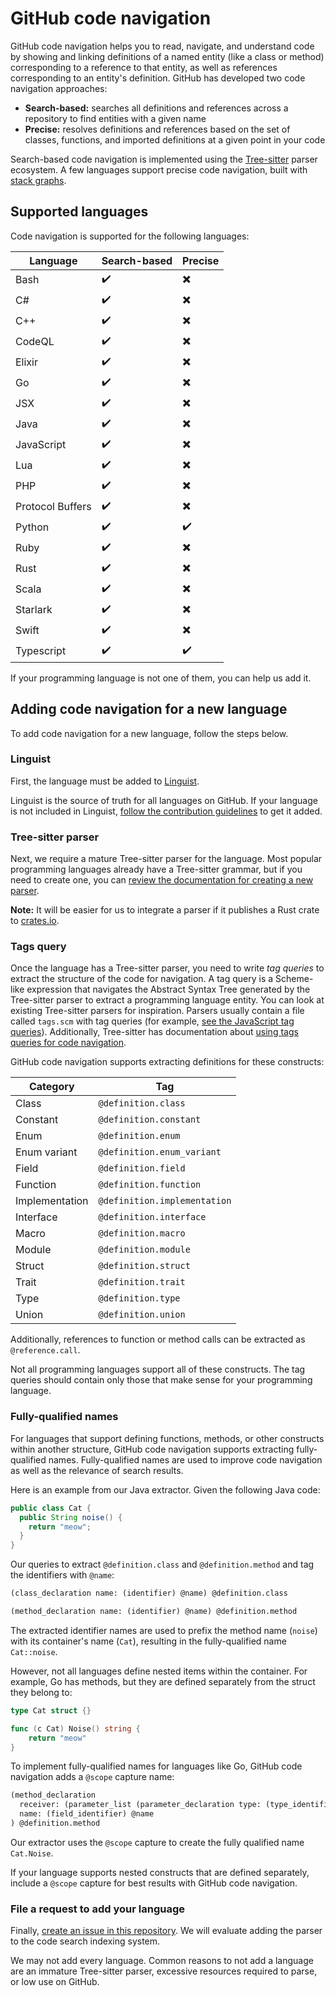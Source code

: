# GitHub code navigation

GitHub code navigation helps you to read, navigate, and understand code by showing and linking definitions of a named entity (like a class or method) corresponding to a reference to that entity, as well as references corresponding to an entity's definition. GitHub has developed two code navigation approaches:

* **Search-based:** searches all definitions and references across a repository to find entities with a given name
* **Precise:** resolves definitions and references based on the set of classes, functions, and imported definitions at a given point in your code

Search-based code navigation is implemented using the [Tree-sitter](https://tree-sitter.github.io/tree-sitter/) parser ecosystem. A few languages support precise code navigation, built with [stack graphs](https://github.com/github/stack-graphs).

## Supported languages

Code navigation is supported for the following languages:

| Language         | Search-based       | Precise                  |
|------------------|--------------------|--------------------------|
| Bash             | :heavy_check_mark: | :heavy_multiplication_x: |
| C#               | :heavy_check_mark: | :heavy_multiplication_x: |
| C++              | :heavy_check_mark: | :heavy_multiplication_x: |
| CodeQL           | :heavy_check_mark: | :heavy_multiplication_x: |
| Elixir           | :heavy_check_mark: | :heavy_multiplication_x: |
| Go               | :heavy_check_mark: | :heavy_multiplication_x: |
| JSX              | :heavy_check_mark: | :heavy_multiplication_x: |
| Java             | :heavy_check_mark: | :heavy_multiplication_x: |
| JavaScript       | :heavy_check_mark: | :heavy_multiplication_x: |
| Lua              | :heavy_check_mark: | :heavy_multiplication_x: |
| PHP              | :heavy_check_mark: | :heavy_multiplication_x: |
| Protocol Buffers | :heavy_check_mark: | :heavy_multiplication_x: |
| Python           | :heavy_check_mark: | :heavy_check_mark:       |
| Ruby             | :heavy_check_mark: | :heavy_multiplication_x: |
| Rust             | :heavy_check_mark: | :heavy_multiplication_x: |
| Scala            | :heavy_check_mark: | :heavy_multiplication_x: |
| Starlark         | :heavy_check_mark: | :heavy_multiplication_x: |
| Swift            | :heavy_check_mark: | :heavy_multiplication_x: |
| Typescript       | :heavy_check_mark: | :heavy_check_mark:       |

If your programming language is not one of them, you can help us add it.

## Adding code navigation for a new language

To add code navigation for a new language, follow the steps below.

### Linguist

First, the language must be added to [Linguist](https://github.com/github-linguist/linguist).

Linguist is the source of truth for all languages on GitHub. If your language is not included in Linguist, [follow the contribution guidelines](https://github.com/github-linguist/linguist/blob/master/CONTRIBUTING.md#adding-a-language) to get it added.

### Tree-sitter parser

Next, we require a mature Tree-sitter parser for the language. Most popular programming languages already have a Tree-sitter grammar, but if you need to create one, you can [review the documentation for creating a new parser](https://tree-sitter.github.io/tree-sitter/creating-parsers).

**Note:** It will be easier for us to integrate a parser if it publishes a Rust crate to [crates.io](https://crates.io/).

### Tags query

Once the language has a Tree-sitter parser, you need to write _tag queries_ to extract the structure of the code for navigation. A tag query is a Scheme-like expression that navigates the Abstract Syntax Tree generated by the Tree-sitter parser to extract a programming language entity. You can look at existing Tree-sitter parsers for inspiration. Parsers usually contain a file called `tags.scm` with tag queries (for example, [see the JavaScript tag queries](https://github.com/tree-sitter/tree-sitter-javascript/blob/master/queries/tags.scm)). Additionally, Tree-sitter has documentation about [using tags queries for code navigation](https://tree-sitter.github.io/tree-sitter/code-navigation-systems).

GitHub code navigation supports extracting definitions for these constructs:

| Category       | Tag                          |
|----------------|------------------------------|
| Class          | `@definition.class`          |
| Constant       | `@definition.constant`       |
| Enum           | `@definition.enum`           |
| Enum variant   | `@definition.enum_variant`   |
| Field          | `@definition.field`          |
| Function       | `@definition.function`       |
| Implementation | `@definition.implementation` |
| Interface      | `@definition.interface`      |
| Macro          | `@definition.macro`          |
| Module         | `@definition.module`         |
| Struct         | `@definition.struct`         |
| Trait          | `@definition.trait`          |
| Type           | `@definition.type`           |
| Union          | `@definition.union`          |

Additionally, references to function or method calls can be extracted as `@reference.call`.

Not all programming languages support all of these constructs. The tag queries should contain only those that make sense for your programming language.

### Fully-qualified names

For languages that support defining functions, methods, or other constructs within another structure, GitHub code navigation supports extracting fully-qualified names. Fully-qualified names are used to improve code navigation as well as the relevance of search results.

Here is an example from our Java extractor. Given the following Java code:

```java
public class Cat {
  public String noise() {
    return "meow";
  }
}
```

Our queries to extract `@definition.class` and `@definition.method` and tag the identifiers with `@name`:

```scheme
(class_declaration name: (identifier) @name) @definition.class

(method_declaration name: (identifier) @name) @definition.method
```

The extracted identifier names are used to prefix the method name (`noise`) with its container's name (`Cat`), resulting in the fully-qualified name `Cat::noise`.

However, not all languages define nested items within the container. For example, Go has methods, but they are defined separately from the struct they belong to:

```go
type Cat struct {}

func (c Cat) Noise() string {
    return "meow"
}
```

To implement fully-qualified names for languages like Go, GitHub code navigation adds a `@scope` capture name:

```scheme
(method_declaration
  receiver: (parameter_list (parameter_declaration type: (type_identifier) @scope))
  name: (field_identifier) @name
) @definition.method
```

Our extractor uses the `@scope` capture to create the fully qualified name `Cat.Noise`.

If your language supports nested constructs that are defined separately, include a `@scope` capture for best results with GitHub code navigation.

### File a request to add your language

Finally, [create an issue in this repository](https://github.com/github/code-navigation/issues/). We will evaluate adding the parser to the code search indexing system.

We may not add every language. Common reasons to not add a language are an immature Tree-sitter parser, excessive resources required to parse, or low use on GitHub.
